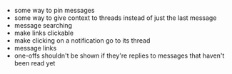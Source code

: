 - some way to pin messages
- some way to give context to threads instead of just the last message
- message searching
- make links clickable
- make clicking on a notification go to its thread
- message links
- one-offs shouldn't be shown if they're replies to messages that haven't been read yet
